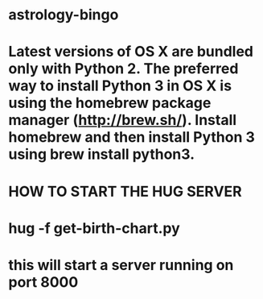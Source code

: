 # astrology-bingo

# Latest versions of OS X are bundled only with Python 2. The preferred way to install Python 3 in OS X is using the homebrew package manager (http://brew.sh/). Install homebrew and then install Python 3 using brew install python3.

# HOW TO START THE HUG SERVER

# hug -f get-birth-chart.py

# this will start a server running on port 8000
